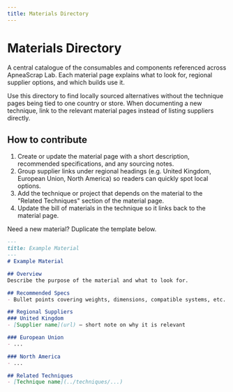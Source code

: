 ```yaml
---
title: Materials Directory
---
```

# Materials Directory

A central catalogue of the consumables and components referenced across ApneaScrap Lab.
Each material page explains what to look for, regional supplier options, and which builds use it.

Use this directory to find locally sourced alternatives without the technique pages being tied to one
country or store. When documenting a new technique, link to the relevant material pages instead of listing suppliers directly.

## How to contribute

1. Create or update the material page with a short description, recommended specifications, and any sourcing notes.
2. Group supplier links under regional headings (e.g. United Kingdom, European Union, North America) so readers can quickly spot local options.
3. Add the technique or project that depends on the material to the "Related Techniques" section of the material page.
4. Update the bill of materials in the technique so it links back to the material page.

Need a new material? Duplicate the template below.

```markdown
---
title: Example Material
---
# Example Material

## Overview
Describe the purpose of the material and what to look for.

## Recommended Specs
- Bullet points covering weights, dimensions, compatible systems, etc.

## Regional Suppliers
### United Kingdom
- [Supplier name](url) — short note on why it is relevant

### European Union
- ...

### North America
- ...

## Related Techniques
- [Technique name](../techniques/...)
```
